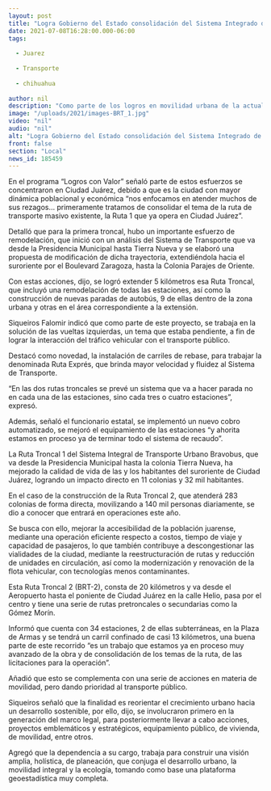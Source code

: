 ```yaml
---
layout: post
title: "Logra Gobierno del Estado consolidación del Sistema Integrado de Transporte Bravobus en Ciudad Juárez"
date: 2021-07-08T16:28:00.000-06:00
tags:
  
  - Juarez
  
  - Transporte
  
  - chihuahua
  
author: nil
description: "Como parte de los logros en movilidad urbana de la actual Administración estatal, se consolidó el Sistema Integrado de Transporte Bravobus en Ciudad Juárez, con la ampliación y mejora de la primera ruta troncal (BRT-1) y la construcción de la nueva ruta troncal Tecnológico (BRT-2)."
image: "/uploads/2021/images-BRT_1.jpg"
video: "nil"
audio: "nil"
alt: "Logra Gobierno del Estado consolidación del Sistema Integrado de Transporte Bravobus en Ciudad Juárez"
front: false
section: "Local"
news_id: 185459
---
```



En el programa “Logros con Valor” señaló parte de estos esfuerzos se concentraron en Ciudad Juárez, debido a que es la ciudad con mayor dinámica poblacional y económica “nos enfocamos en atender muchos de sus rezagos… primeramente tratamos de consolidar el tema de la ruta de transporte masivo existente, la Ruta 1 que ya opera en Ciudad Juárez”.

Detalló que para la primera troncal, hubo un importante esfuerzo de remodelación, que inició con un análisis del Sistema de Transporte que va desde la Presidencia Municipal hasta Tierra Nueva y se elaboró una propuesta de modificación de dicha trayectoria, extendiéndola hacia el suroriente por el Boulevard Zaragoza, hasta la Colonia Parajes de Oriente.


Con estas acciones, dijo, se logró extender 5 kilómetros esa Ruta Troncal, que incluyó una remodelación de todas las estaciones, así como la construcción de nuevas paradas de autobús, 9 de ellas dentro de la zona urbana y otras en el área correspondiente a la extensión. 

Siqueiros Falomir indicó que como parte de este proyecto, se trabaja en la solución de las vueltas izquierdas, un tema que estaba pendiente, a fin de lograr la interacción del tráfico vehicular con el transporte público.

Destacó como novedad, la instalación de carriles de rebase, para trabajar la denominada Ruta Exprés, que brinda mayor velocidad y fluidez al Sistema de Transporte.

 “En las dos rutas troncales se prevé un sistema que va a hacer parada no en cada una de las estaciones, sino cada  tres o cuatro estaciones”, expresó.

Además, señaló el funcionario estatal, se implementó un nuevo cobro automatizado, se mejoró el equipamiento de las estaciones “y ahorita estamos en proceso ya de terminar todo el sistema de recaudo”.

La Ruta Troncal 1 del Sistema Integral de Transporte Urbano Bravobus,  que va desde la Presidencia Municipal hasta la colonia Tierra Nueva, ha mejorado la calidad de vida de las y los habitantes del suroriente de Ciudad Juárez, logrando un impacto directo en 11 colonias y 32 mil habitantes. 

En el caso de la construcción de la Ruta Troncal 2, que atenderá 283 colonias de forma directa, movilizando a 140 mil personas diariamente, se dio a conocer que entrará en operaciones este año.

Se busca con ello, mejorar la accesibilidad de la población juarense, mediante una operación eficiente respecto a costos, tiempo de viaje y capacidad de pasajeros, lo que también contribuye a descongestionar las vialidades de la ciudad, mediante la reestructuración de rutas y reducción de unidades en circulación, así como la modernización y renovación de la flota vehicular, con tecnologías menos contaminantes.

Esta Ruta Troncal 2 (BRT-2), consta de 20 kilómetros y va desde el Aeropuerto hasta el poniente de Ciudad Juárez en la calle Helio, pasa por el centro y tiene una serie de rutas pretroncales o secundarias como la Gómez Morín.

Informó que cuenta con 34 estaciones, 2 de ellas subterráneas, en la Plaza de Armas y se tendrá un carril confinado de casi 13 kilómetros, una buena parte de este recorrido “es un trabajo que estamos ya en proceso muy avanzado de la obra y de consolidación de los temas de la ruta, de las licitaciones para la operación”.

Añadió que esto se complementa con una serie de acciones en materia de movilidad, pero dando prioridad al transporte público.

Siqueiros señaló que la finalidad es reorientar el crecimiento urbano hacia un desarrollo sostenible, por ello, dijo, se involucraron primero en la generación del marco legal, para posteriormente llevar a cabo acciones, proyectos emblemáticos y estratégicos, equipamiento público, de vivienda, de movilidad, entre otros.

Agregó que la dependencia a su cargo, trabaja para construir una visión amplia, holística, de planeación, que conjuga el desarrollo urbano, la movilidad integral y la ecología, tomando como base una plataforma geoestadística muy completa.